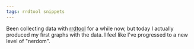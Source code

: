 ```yaml
---
tags: rrdtool snippets
---
```


Been collecting data with [rrdtool](/wiki/rrdtool) for a while now, but today I actually produced my first graphs with the data. I feel like I've progressed to a new level of "nerdom".
